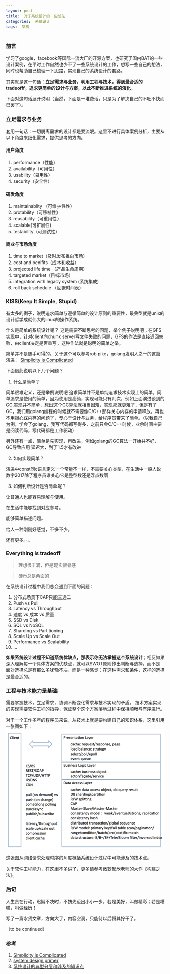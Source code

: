 ```yaml
---
layout: post
title:  对于系统设计的一些想法 
categories:  系统设计
tags:  架构
--- 
```


### 前言  

学习了google，facebook等国际一流大厂的开源方案，也研究了国内BAT的一些设计案例，在平时工作自然也少不了一些系统设计的工作，想写一些自己的想法，同时也帮助自己梳理一下思路，实现自己的系统设计的套路。 

其实就是这一句话：**立足需求与业务，利用工程与技术，得到最合适的tradeofff，追求更简单的设计与方案，以此不断推进系统的演化**。

下面对这句话展开说明（当然，下面是一堆费话，只是为了解决自己的不吐不快而已罢了）。 


### 立足需求与业务

套用一句话：一切脱离需求的设计都是耍流氓。这里不进行具体案例分析，主要从以下角度来细化需求，提供思考的方向。

#### 用户角度  

1. performance（性能）  
2. availability（可用性）
3. usability（易用性）
4. security（安全性）

#### 研发角度 

1. maintainablity （可维护性性）
2. protability（可移植性）
3. reusability（可重用性）
4. scalable(可扩展性)
5. testability（可测试性） 


#### 商业与市场角度

1. time to market（及时发布推向市场）
2. cost and benifits（成本和收益）
3. projected life time （产品生命周期）
4. targeted market（目标市场）
5. integration with legacy system (系统集成)
6. roll back schedule （回退时间表）


### KISS(Keep It Simple, Stupid)

有太多的例子，说明追求简单与遵循简单的设计原则的重要性，最典型就是unix的设计哲学成就伟大的linux的操作系统。 

什么是简单的系统设计呢？
这是需要不断思考的问题，举个例子说明吧；在GFS实现中，针对client向chunk server写文件失败的问题，GFS的作法是直接返回失败，由client决定是否重写，这种作法就是聪明的简单之举。

简单并不是随手可得的。关于这个可以参考rob pike，golang发明人之一的这篇演进：
[Simplicity is Complicated](https://www.youtube.com/watch?v=rFejpH_tAHM)

下面借此说明以下几个问题？

1. 什么是简单？

简单很难定义，还是举例说明吧
追求简单并不是单纯追求技术实现上的简单。简单追求是使用的简单，因为使用是高频，实现可能只有几次，例如上面演进谈到的GC,实现并不简单，想出这个GC算法就相当困难，实现那就更难了，但是有了GC，我们用golang编程的时候就不需要像C/C++那样关心内存的申请释放，再也不用担心踩内存的问题了，专心于设计与业务，给程序员带来了简单。（以我自己为例，学会了golang，我写代码都写得多，之前只会C/C++时候，业余时间主要是阅读代码，写代码都是工作驱动）

另外还有一点，简单是先实现，再改进，例如golang的GC算法一开始并不好，GC导致应用
延迟大，到了1.5才有改进

2. 如何实现简单？

演进中const同c语言定义一个常量不一样，不需要关心类型，在生活中一般人说数字2017除了程序员谁关心它是整型数还是浮点数啊 

3. 如何判断设计是否简单呢？

让普通人也能容易理解与使用。

在生活中能够找到对应参考。

能够简单描述问题。

给人一种刚刚好感觉，不多不少。

还有更多。。。 


### Everything is tradeoff 


>理想很丰满，但是现实很骨感

>硬币总是两面的

在系统设计过程中我们总会遇到下面的问题：

1. 分布式场景下CAP只能三选二 
2. Push vs Pull 
3. Latency vs Throughput 
4. 速度 vs 成本 vs 质量 
5. SSD vs Disk
6. SQL vs NoSQL
7. Sharding vs Partitioning
8. Scale Up vs Scale Out  
9. Performance vs Scalability
10. ... 

**如果系统设计过程不知道系统优缺点，那表示你无法掌握这个系统设计**；相反如果深入理解每一个具体方案的优缺点，就可以SWOT原则作出判断与选择，而不是面对选择总是有那么多犹豫不决，而是一种感觉：在这种需求和条件，这样的选择是最合适的。 



### 工程与技术能力是基础 

需要掌握技术，立足需求，协调不断变化需求与技术实现的矛盾。
技术方案实现的实现需要软件工程的指导，保证整个这个方案落地过程中保持顺畅与有序进行。 

对于一个工作多年的程序员来说，从技术上就是要构建自己的知识体系，这里引用一张图如下：
![系统设计的典型分层和涉及的知识点](../image/system-designSystem-Design-Layers.png) 

这张图从网络请求处理时序的角度概括系统设计过程中可能涉及的技术点。


关于软件工程能力，在这里不多讲了，更多请参考微软邹欣老师的大作《构建之法》。



### 后记

人生贵在行动，迟疑不决时，不妨先迈出小小一步，若是美好，叫做精彩；若是糟糕，叫做经历！

写了一篇水货文章，方向大了，内容空洞，只能待以后将其拧干了。

（to be continued）

### 参考  

1. [Simplicity is Complicated](https://www.youtube.com/watch?v=rFejpH_tAHM)  
2. [system design primer](https://github.com/donnemartin/system-design-primer)
3. [系统设计的典型分层和涉及的知识点](http://www.raychase.net/3165)




